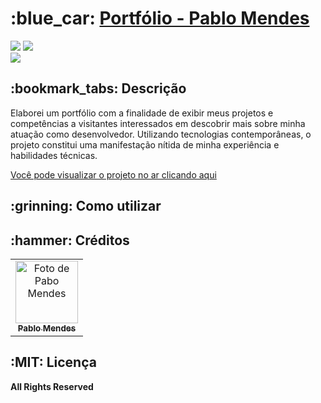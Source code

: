 <h1>:blue_car: <a href="https://pablomendes-s.github.io/projeto-portifolio/">Portfólio - Pablo Mendes</a></h1>

<div style="display: inline_block">
  <img src="https://img.shields.io/badge/ReactJs-brightgreen"/>
  <img src="https://img.shields.io/badge/Styled Components-brightgreen"/>
</div>

<img src ="https://i.ibb.co/QYrRJRk/print.png" />

<h2>:bookmark_tabs: Descrição</h2>
<p>
Elaborei um portfólio com a finalidade de exibir meus projetos e competências a visitantes interessados em descobrir mais sobre minha atuação como desenvolvedor. Utilizando tecnologias contemporâneas, o projeto constitui uma manifestação nítida de minha experiência e habilidades técnicas.</p>


<a href="https://pablomendes-s.github.io/projeto-portifolio/">Você pode visualizar o projeto no ar clicando aqui</a>

<h2>:grinning: Como utilizar</h2>

<h2>:hammer: Créditos</h2>
<table>
  <tr>
    <td align="center">
      <a href="https://github.com/pablomendes-s">
        <img src="https://cdn.discordapp.com/attachments/908101448112431115/964905499613077504/me.png" width="100px;" alt="Foto de Pabo Mendes"/><br>
        <sub>
          <b>Pablo Mendes</b>
        </sub>
      </a>
    </td>
  </tr>
</table>

<h2>:MIT: Licença</h2>
<b>All Rights Reserved</b>
